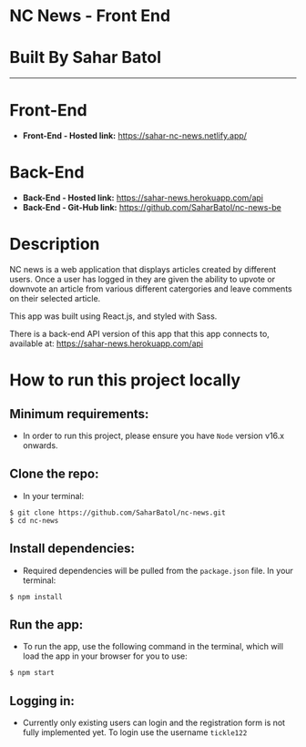 # **NC News - Front End**

# **Built By Sahar Batol**

---

# Front-End

- **Front-End - Hosted link:** https://sahar-nc-news.netlify.app/

# Back-End

- **Back-End - Hosted link:** https://sahar-news.herokuapp.com/api
- **Back-End - Git-Hub link:** https://github.com/SaharBatol/nc-news-be

# Description
NC news is a web application that displays articles created by different users. Once a user has logged in they are given the ability to upvote or downvote an article from various different catergories and leave comments on their selected article. 

This app was built using React.js, and styled with Sass.

There is a back-end API version of this app that this app connects to, available at: https://sahar-news.herokuapp.com/api

# How to run this project locally

## Minimum requirements:

- In order to run this project, please ensure you have `Node` version v16.x onwards.

## Clone the repo:

- In your terminal:

```
$ git clone https://github.com/SaharBatol/nc-news.git
$ cd nc-news
```

## Install dependencies:

- Required dependencies will be pulled from the `package.json` file. In your terminal:

```
$ npm install
```

## Run the app:

- To run the app, use the following command in the terminal, which will load the app in your browser for you to use:

```
$ npm start
```

## Logging in:

- Currently only existing users can login and the registration form is not fully implemented yet. To login use the username `tickle122`
